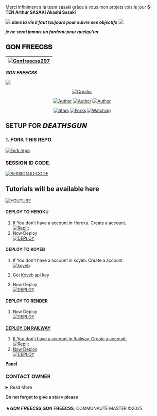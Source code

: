 <p>Merci infiniment à  la team sasaki grâce à vous mon projets vois le jour <strong>S-TEN Arthur SASAKi Akashi Sasaki</strong></p>

<a><img src='https://i.imgur.com/Y7jRceU.gif'/></a>
***dans la vie il faut toujours pour suivre ses objectifs***
<a><img src='https://i.imgur.com/CeHQo01.gif'/></a>

***je ne serai jamais un fardeau pour quelqu'un***

## 𝐆𝐎𝐍 𝐅𝐑𝐄𝐄𝐂𝐒𝐒
| [![Gonfreecss297](https://i.imgur.com/12sM5Og.jpeg)](https://github.com/Gonfreecss297)|
|----|
   𝑮𝑶𝑵 𝑭𝑹𝑬𝑬𝑪𝑺𝑺

   
<a><img src='https://i.imgur.com/kPlEOk0.gif'/></a>

<p align="center">
<a href="#"><img title="Creator" src="https://img.shields.io/badge/Creator-𝐆𝐎𝐍 𝐅𝐑𝐄𝐄𝐂𝐒𝐒-blue.svg?style=for-the-badge&logo=github"></a>
<p/>
<p align="center">
<a href="https://github.com/Gonfreecss297"><img title="Author" src="https://img.shields.io/badge/𝐆𝐎𝐍 𝐅𝐑𝐄𝐄𝐂𝐒𝐒-black?style=for-the-badge&logo=Github"></a> <a href="https://chat.whatsapp.com/GNsD6DEfgN2BKaN3qmJYCe"><img title="Author" src="https://img.shields.io/badge/CHANNEL-black?style=for-the-badge&logo=whatsapp"></a> <a href="https://wa.me/242067274660"><img title="Author" src="https://img.shields.io/badge/CHAT US-black?style=for-the-badge&logo=whatsapp">
<p/>
<p align="center">
<a href="https://github.com/Gonfreecss297/Gon-freecss-Md/stargazers/"><img title="Stars" src="https://img.shields.i
o/github/stars/Gonfreecss297/Gon-freecss-Md?color=white&style=flat-square"></a>
<a href="https://github.com/Gonfreecss297/Gon-freecss-Md/network/members"><img title="Forks" src="https://img.shields.io/github/forks/Gonfreecss297/Gon-freecss-Md?color=yellow&style=flat-square"></a>
<a href="https://github.com/Gonfreecss297/Gon-freecss-Md/watchers"><img title="Watching" src="https://img.shields.io/github/watchers/Gonfreecss297/Gon-freecss-Md?label=Watchers&color=red&style=flat-square"></a>

## SETUP FOR 𝘿𝙀𝘼𝙏𝙃𝙎𝙂𝙐𝙉

### 1. FORK THIS REPO

<a href='https://github.com/Gonfreecss297/Gon-freecss-Md/fork' target="_blank"><img alt='Fork repo' src='https://img.shields.io/badge/Fork This Repo-blue?style=for-the-badge&logo=git&logoColor=white'/></a>
<p align="center">

### SESSION ID CODE.

<a href='..........' target="_blank"><img alt='SESSION ID-CODE' src='https://img.shields.io/badge/SESSION ID-CODE-BLUE?style=for-the-badge&logo=git&logoColor=GREEN'/></a>
<p align="center">

## Tutorials will be available here
 [![YOUTUBE](https://www.youtube.com/@SSK-FAMILYCAMPAGNY)](https://youtu.be)

#### DEPLOY TO HEROKU 

1. If You don't have a account in Heroku. Create a account.
    <br>
<a href='https://heroku.com' target="_blank"><img alt='Replit' src='https://img.shields.io/badge/-Create-black?style=for-the-badge&logo=heroku'/></a>
   <br>
2. Now Deploy
    <br>
<a href='https://heroku.com/deploy?template=https://github.com/Gonfreecss297/Gon-freecss-Md' target="_blank"><img alt='DEPLOY' src='https://img.shields.io/badge/-DEPLOY-black?style=for-the-badge&logo=heroku'/></a>

#### DEPLOY TO KOYEB 

1. If You don't have a account in koyeb. Create a account.
    <br>
<a href='https://app.koyeb.com/auth/signup' target="_blank"><img alt='koyeb' src='https://img.shields.io/badge/-Create-black?style=for-the-badge&logo=koyeb'/></a>

2. Get [Koyeb api key](https://app.koyeb.com/account/api)

4. Now Deploy
    <br>
<a href='https://app.koyeb.com/services/deploy?type=docker&image=docker.io/gonfreecss/Gon-freecss-Md&name=deathsgun&env[SESSION_ID]=&env[BOT_INFO]=𝐆𝐎𝐍 𝐅𝐑𝐄𝐄𝐂𝐒𝐒;&env[SUDO]=242067274660&env[ANTILINK]=true&env[PORT]=8000&env[KOYEB_API_KEY]=&service_type=worker' target="_blank"><img alt='DEPLOY' src='https://img.shields.io/badge/-DEPLOY-black?style=for-the-badge&logo=koyeb'/></a>

#### DEPLOY TO RENDER 

1. Now Deploy
    <br>
<a href='https://render.com/deploy?repo=https://github.com/Gonfreecss297/Gon-freecss-Md&env=SESSION_ID,BOT_INFO' target="_blank"><img alt='DEPLOY' src='https://img.shields.io/badge/-DEPLOY-black?style=for-the-badge&logo=render&logoColor=white'/>

#### DEPLOY ON RAILWAY

1. If You don't have a account in Railway. Create a account.
    <br>
<a href='https://railway.app' target="_blank"><img alt='Replit' src='https://img.shields.io/badge/-Create-black?style=for-the-badge&logo=railway'/>
2. Now Deploy
    <br>
<a href='https://railway.app/new/template?template=https://github.com/Gonfreecss297/Gon-freecss-Md&envs=SESSION_ID,BOT_INFO' target="_blank"><img alt='DEPLOY' src='https://img.shields.io/badge/-DEPLOY-black?style=for-the-badge&logo=railway'/></a>

**[Panel](https://github.com/Gonfreecss297/Gon-freecss-Md/releases/)**

### CONTACT OWNER

<details close>
<summary>Read More</summary>

<br>


## Do you need help
___
This is the section that provides help. 
- [JOIN GROUP FOR UPDATES](https://chat.whatsapp.com/GNsD6DEfgN2BKaN3qmJYCe)


* [`Gon freecss`](https://wa.me/242067274660?text=Hi+Bro+Giffareno+Big+Fan😍)
 </details>

  **Do not forget to give a star⭐️ please**

★𝑮𝑶𝑵 𝑭𝑹𝑬𝑬𝑪𝑺𝑺,𝐆𝐎𝐍 𝐅𝐑𝐄𝐄𝐂𝐒𝐒, COMMUNAUTÉ MASTER ©2025
